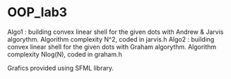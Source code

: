 # OOP_lab3
Algo1 : building convex linear shell for the given dots with Andrew & Jarvis algorythm. Algorithm complexity N^2, coded in jarvis.h
Algo2 : building convex linear shell for the given dots with Graham algorythm. Algorithm complexity Nlog(N), coded in graham.h

Grafics provided using SFML library.
